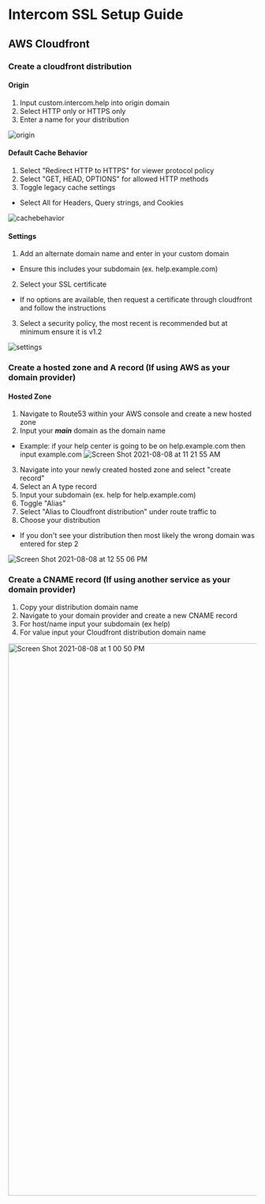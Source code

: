 # Intercom SSL Setup Guide

## AWS Cloudfront

### Create a cloudfront distribution

#### Origin
1. Input custom.intercom.help into origin domain
2. Select HTTP only or HTTPS only
3. Enter a name for your distribution


![origin](https://user-images.githubusercontent.com/80290537/128640641-ea5cad36-ffdf-4039-84ad-799288e2d39e.png)

#### Default Cache Behavior
1. Select "Redirect HTTP to HTTPS" for viewer protocol policy
2. Select "GET, HEAD, OPTIONS" for allowed HTTP methods
3. Toggle legacy cache settings
  * Select All for Headers, Query strings, and Cookies


![cachebehavior](https://user-images.githubusercontent.com/80290537/128640773-07eda54d-75f6-4024-9100-d83ea511172e.png)

#### Settings
1. Add an alternate domain name and enter in your custom domain
  * Ensure this includes your subdomain (ex. help.example.com)
2. Select your SSL certificate
  * If no options are available, then request a certificate through cloudfront and follow the instructions
3. Select a security policy, the most recent is recommended but at minimum ensure it is v1.2


![settings](https://user-images.githubusercontent.com/80290537/128640972-ce8cd1dc-06c6-4139-9cb0-7bb9727754fe.png)

### Create a hosted zone and A record (If using AWS as your domain provider)

#### Hosted Zone
1. Navigate to Route53 within your AWS console and create a new hosted zone
2. Input your ***main*** domain as the domain name
  * Example: if your help center is going to be on help.example.com then input example.com
![Screen Shot 2021-08-08 at 11 21 55 AM](https://user-images.githubusercontent.com/80290537/128641042-e93fece9-1019-44c7-8810-d33cf099c32c.png)

3. Navigate into your newly created hosted zone and select "create record"
4. Select an A type record
5. Input your subdomain (ex. help for help.example.com) 
6. Toggle "Alias"
7. Select "Alias to Cloudfront distribution" under route traffic to
8. Choose your distribution 
  * If you don't see your distribution then most likely the wrong domain was entered for step 2

![Screen Shot 2021-08-08 at 12 55 06 PM](https://user-images.githubusercontent.com/80290537/128641194-23add9ae-eae2-4113-bfcc-15810afacb6c.png)

### Create a CNAME record (If using another service as your domain provider)

1. Copy your distribution domain name
2. Navigate to your domain provider and create a new CNAME record
3. For host/name input your subdomain (ex help)
4. For value input your Cloudfront distribution domain name

<img width="1117" alt="Screen Shot 2021-08-08 at 1 00 50 PM" src="https://user-images.githubusercontent.com/80290537/128641258-f08b6cc6-bb9e-47e1-94f3-0aa79b049600.png">

